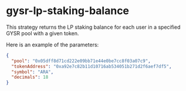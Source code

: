 # gysr-lp-staking-balance

This strategy returns the LP staking balance for each user in a specified GYSR pool with a given token.

Here is an example of the parameters:

```json
{
  "pool": "0x05dff8d71cd222e09bb71e44e0be7cc8f03a07c9",
  "tokenAddress": "0xa92e7c82b11d10716ab534051b271d2f6aef7df5",
  "symbol": "ARA",
  "decimals": 18
}
```
